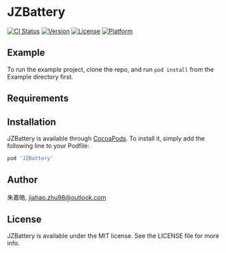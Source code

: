 # JZBattery

[![CI Status](https://img.shields.io/travis/朱嘉皓/JZBattery.svg?style=flat)](https://travis-ci.org/朱嘉皓/JZBattery)
[![Version](https://img.shields.io/cocoapods/v/JZBattery.svg?style=flat)](https://cocoapods.org/pods/JZBattery)
[![License](https://img.shields.io/cocoapods/l/JZBattery.svg?style=flat)](https://cocoapods.org/pods/JZBattery)
[![Platform](https://img.shields.io/cocoapods/p/JZBattery.svg?style=flat)](https://cocoapods.org/pods/JZBattery)

## Example

To run the example project, clone the repo, and run `pod install` from the Example directory first.

## Requirements

## Installation

JZBattery is available through [CocoaPods](https://cocoapods.org). To install
it, simply add the following line to your Podfile:

```ruby
pod 'JZBattery'
```

## Author

朱嘉皓, jiahao.zhu98@outlook.com

## License

JZBattery is available under the MIT license. See the LICENSE file for more info.
